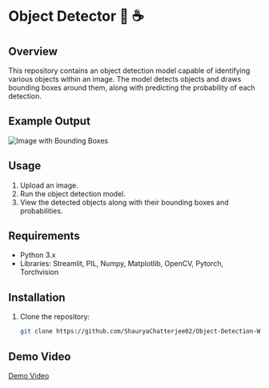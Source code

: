 # Object Detector 🍵 ☕

## Overview
This repository contains an object detection model capable of identifying various objects within an image. The model detects objects and draws bounding boxes around them, along with predicting the probability of each detection.

## Example Output
![Image with Bounding Boxes](![traffic_signal_detected](https://github.com/ShauryaChatterjee02/Object-Detection-Web-App/assets/117979507/06c92350-e561-4e61-b588-93fcc98ba93e)
)

## Usage
1. Upload an image.
2. Run the object detection model.
3. View the detected objects along with their bounding boxes and probabilities.

## Requirements
- Python 3.x
- Libraries: Streamlit, PIL, Numpy, Matplotlib, OpenCV, Pytorch, Torchvision

## Installation
1. Clone the repository:
   ```bash
   git clone https://github.com/ShauryaChatterjee02/Object-Detection-Web-App.git

## Demo Video
[Demo Video](https://github.com/ShauryaChatterjee02/Object-Detection-Web-App/raw/main/assets/117979507/4822ff9e-7aa5-42f6-91b9-02d952dcc3d3.mp4)




